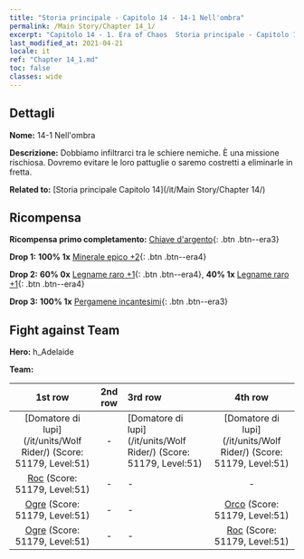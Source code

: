 ```yaml
---
title: "Storia principale - Capitolo 14 - 14-1 Nell'ombra"
permalink: /Main Story/Chapter 14_1/
excerpt: "Capitolo 14 - 1. Era of Chaos  Storia principale - Capitolo 14_1. 14-1 Nell'ombra"
last_modified_at: 2021-04-21
locale: it
ref: "Chapter 14_1.md"
toc: false
classes: wide
---
```


## Dettagli

 **Nome:** 14-1 Nell'ombra

 **Descrizione:** Dobbiamo infiltrarci tra le schiere nemiche. È una missione rischiosa. Dovremo evitare le loro pattuglie o saremo costretti a eliminarle in fretta.

 **Related to:** [Storia principale Capitolo 14](/it/Main Story/Chapter 14/)

## Ricompensa

 **Ricompensa primo completamento:** [Chiave d'argento](/it/Items/con_693/){: .btn .btn--era3}

 **Drop 1:** **100% 1x** [Minerale epico +2](/it/Items/mat_47/){: .btn .btn--era4}

 **Drop 2:** **60% 0x** [Legname raro +1](/it/Items/mat_41/){: .btn .btn--era4}, **40% 1x** [Legname raro +1](/it/Items/mat_41/){: .btn .btn--era4}

 **Drop 3:** **100% 1x** [Pergamene incantesimi](/it/Items/con_694/){: .btn .btn--era3}


## Fight against Team
 **Hero:** h_Adelaide

 **Team:**


  | 1st row | 2nd row | 3rd row | 4th row |
  |:----:|:----:|:----|:----:|
  | [Domatore di lupi](/it/units/Wolf Rider/) (Score: 51179, Level:51)  | - | [Domatore di lupi](/it/units/Wolf Rider/) (Score: 51179, Level:51)  | [Domatore di lupi](/it/units/Wolf Rider/) (Score: 51179, Level:51)  |
  | [Roc](/it/units/Roc/) (Score: 51179, Level:51)  | - | - | - |
  | [Ogre](/it/units/Ogre/) (Score: 51179, Level:51)  | - | - | [Orco](/it/units/Orc/) (Score: 51179, Level:51)  |
  | [Ogre](/it/units/Ogre/) (Score: 51179, Level:51)  | - | - | [Roc](/it/units/Roc/) (Score: 51179, Level:51)  |


